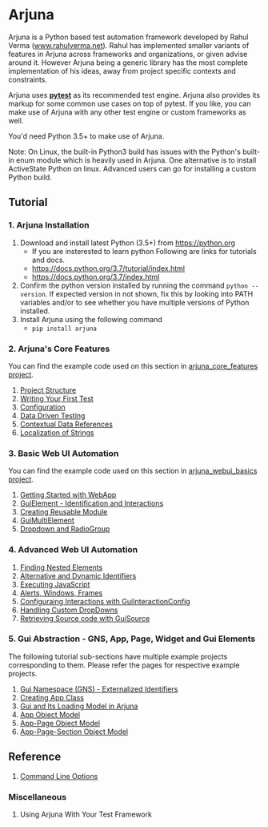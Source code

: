 # Arjuna

Arjuna is a Python based test automation framework developed by Rahul Verma (www.rahulverma.net). Rahul has implemented smaller variants of features in Arjuna across frameworks and organizations, or given advise around it. However Arjuna being a generic library has the most complete implementation of his ideas, away from project specific contexts and constraints.

Arjuna uses **[pytest](https://docs.pytest.org/en/latest/)** as its recommended test engine. Arjuna also provides its markup for some common use cases on top of pytest. If you like, you can make use of Arjuna with any other test engine or custom frameworks as well.

You'd need Python 3.5+ to make use of Arjuna.

Note: On Linux, the built-in Python3 build has issues with the Python's built-in enum module which is heavily used in Arjuna. One alternative is to install ActiveState Python on linux. Advanced users can go for installing a custom Python build.

## Tutorial

### 1. Arjuna Installation

1. Download and install latest Python (3.5+) from https://python.org
    * If you are insterested to learn python Following are links for tutorials and docs.
    + https://docs.python.org/3.7/tutorial/index.html
    + https://docs.python.org/3.7/index.html
2. Confirm the python version installed by running the command `python --version`. If expected version in not shown, fix this by looking into PATH variables and/or to see whether you have multiple versions of Python installed.
3. Install Arjuna using the following command
    * `pip install arjuna`

### 2. Arjuna's Core Features

You can find the example code used on this section in [arjuna_core_features project](https://github.com/rahul-verma/arjuna/tree/master/arjuna-samples/arjex_core_features/test/module).

1. [Project Structure](https://github.com/rahul-verma/arjuna/blob/master/docs/core/ProjectStructure.md)
2. [Writing Your First Test](https://github.com/rahul-verma/arjuna/blob/master/docs/core/WritingFirstTest.md)
3. [Configuration](https://github.com/rahul-verma/arjuna/blob/master/docs/core/Configuration.md)
4. [Data Driven Testing](https://github.com/rahul-verma/arjuna/blob/master/docs/core/DataDrivenTesting.md)
5. [Contextual Data References](https://github.com/rahul-verma/arjuna/blob/master/docs/core/DataReferences.md)
6. [Localization of Strings](https://github.com/rahul-verma/arjuna/blob/master/docs/core/Localization.md)

### 3. Basic Web UI Automation

You can find the example code used on this section in [arjuna_webui_basics project](https://github.com/rahul-verma/arjuna//tree/master/arjuna-samples/arjex_webui_basics/test/module).

1. [Getting Started with WebApp](https://github.com/rahul-verma/arjuna/blob/master/docs//webui_basics/WebApp.md)
2. [GuiElement - Identification and Interactions](https://github.com/rahul-verma/arjuna/blob/master/docs/webui_basics/GuiElement.md)
2. [Creating Reusable Module](https://github.com/rahul-verma/arjuna/blob/master/docs/webui_basics/ReusableModule.md)
3. [GuiMultiElement](https://github.com/rahul-verma/arjuna/blob/master/docs/webui_basics/GuiMultiElement.md)
4. [Dropdown and RadioGroup](https://github.com/rahul-verma/arjuna/blob/master/docs/webui_basics/DropDownRadioGroup.md)

### 4. Advanced Web UI Automation
1. [Finding Nested Elements](https://github.com/rahul-verma/arjuna/blob/master/docs/webui_adv/FindingNestedElements.md)
2. [Alternative and Dynamic Identifiers](https://github.com/rahul-verma/arjuna/blob/master/docs/webui_adv/AlternativeDynamicIdentifiers.md)
3. [Executing JavaScript](https://github.com/rahul-verma/arjuna/blob/master/docs/webui_adv/ExecutingJavaScript.md)
4. [Alerts, Windows, Frames](https://github.com/rahul-verma/arjuna/blob/master/docs/webui_adv/AlertsWindowsFrames.md)
5. [Configuraing Interactions with GuiInteractionConfig](https://github.com/rahul-verma/arjuna/blob/master/docs/webui_adv/GuiInteractionConfig.md)
6. [Handling Custom DropDowns](https://github.com/rahul-verma/arjuna/blob/master/docs/webui_adv/HandlingCustomDropDowns.md)
7. [Retrieving Source code with GuiSource](https://github.com/rahul-verma/arjuna/blob/master/docs/webui_adv/GuiSource.md)

### 5. Gui Abstraction - GNS, App, Page, Widget and Gui Elements
The following tutorial sub-sections have multiple example projects corresponding to them. Please refer the pages for respective example projects.

1. [Gui Namespace (GNS) - Externalized Identifiers](https://github.com/rahul-verma/arjuna/blob/master/docs/gui_abstraction/GuiNamespace.md)
2. [Creating App Class](https://github.com/rahul-verma/arjuna/blob/master/docs/gui_abstraction/AppClass.md)
3. [Gui and Its Loading Model in Arjuna](https://github.com/rahul-verma/arjuna/blob/master/docs/gui_abstraction/GuiLoadingModel.md)
3. [App Object Model](https://github.com/rahul-verma/arjuna/blob/master/docs/gui_abstraction/AppObjectModel.md)
4. [App-Page Object Model](https://github.com/rahul-verma/arjuna/blob/master/docs/gui_abstraction/AppPageObjectModel.md)
5. [App-Page-Section Object Model](https://github.com/rahul-verma/arjuna/blob/master/docs/gui_abstraction/AppPageSectionObjectModel.md)

## Reference
1. [Command Line Options](https://github.com/rahul-verma/arjuna/blob/master/docs/core/CommandLineOptions.md)

### Miscellaneous
1. Using Arjuna With Your Test Framework
